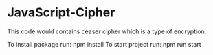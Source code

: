 # JavaScript-Cipher
This code would contains ceaser cipher which is a type of encryption.

To install package run: npm install
To start project run: npm run start
